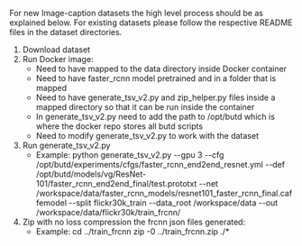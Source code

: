For new Image-caption datasets the high level process should be as explained below. For existing datasets please follow the respective README files in the dataset directories.

1. Download dataset
2. Run Docker image: 
    - Need to have mapped to the data directory inside Docker container
    - Need to have faster_rcnn model pretrained and in a folder that is mapped
    - Need to have generate_tsv_v2.py and zip_helper.py files inside a mapped directory so that it can be run inside the container
    - In generate_tsv_v2.py need to add the path to /opt/butd which is where the docker repo stores all butd scripts
    - Need to modify generate_tsv_v2.py to work with the dataset
3. Run generate_tsv_v2.py
    - Example: python generate_tsv_v2.py --gpu 3 --cfg /opt/butd/experiments/cfgs/faster_rcnn_end2end_resnet.yml --def /opt/butd/models/vg/ResNet-101/faster_rcnn_end2end_final/test.prototxt --net /workspace/data/faster_rcnn_models/resnet101_faster_rcnn_final.caffemodel --split flickr30k_train --data_root /workspace/data  --out /workspace/data/flickr30k/train_frcnn/
4. Zip with no loss compression the frcnn json files generated:
    - Example:      cd ../train_frcnn
                    zip -0 ../train_frcnn.zip ./*
